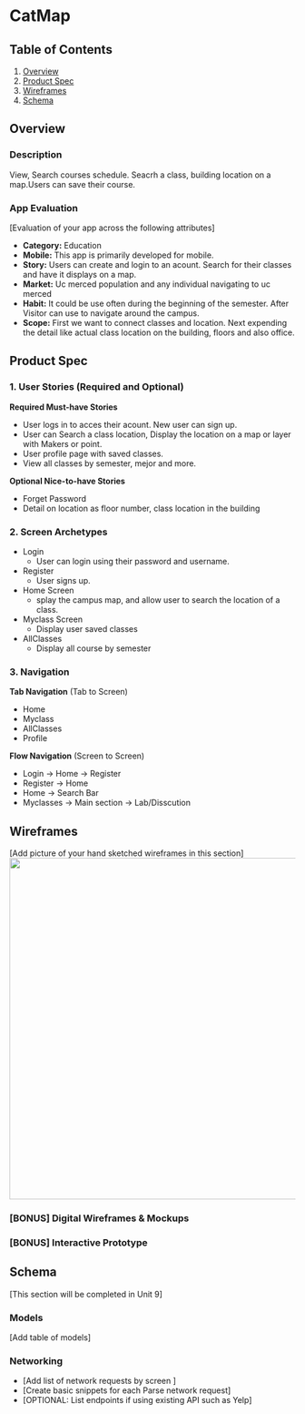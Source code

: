 # CatMap



## Table of Contents
1. [Overview](#Overview)
1. [Product Spec](#Product-Spec)
1. [Wireframes](#Wireframes)
2. [Schema](#Schema)

## Overview


### Description
View, Search courses schedule. Seacrh a class, building location on a map.Users can save their course.

### App Evaluation
[Evaluation of your app across the following attributes]
- **Category:** Education
- **Mobile:** This app is primarily developed for mobile.
- **Story:** Users can create and login to an acount. Search for their classes and have it displays on a map.
- **Market:** Uc merced population and any individual navigating to uc merced
- **Habit:** It could be use often during the beginning of the semester. After Visitor can use to navigate around the campus.
- **Scope:** First we want to connect classes and location. Next expending the detail like actual class location on the building, floors and also office.

## Product Spec

### 1. User Stories (Required and Optional)

**Required Must-have Stories**

* User logs in to acces their acount. New user can sign up.
*  User can Search a class location, Display the location on a map or layer with Makers or point.
* User profile page with saved classes.
* View all classes by semester, mejor and more.

**Optional Nice-to-have Stories**


* Forget Password
* Detail on location as floor number, class location in the building



### 2. Screen Archetypes

* Login
   * User can login using their password and username.
* Register
   * User signs up. 
* Home Screen
   * splay the campus map, and allow user to search the    location of  a class.
* Myclass Screen
  * Display user saved classes
* AllClasses
  *  Display all course by semester

### 3. Navigation

**Tab Navigation** (Tab to Screen)

* Home
* Myclass
* AllClasses
* Profile

**Flow Navigation** (Screen to Screen)

* Login -> Home -> Register
* Register -> Home
* Home -> Search Bar
* Myclasses -> Main section -> Lab/Disscution




## Wireframes
[Add picture of your hand sketched wireframes in this section]
<img src="YOUR_WIREFRAME_IMAGE_URL" width=600>

### [BONUS] Digital Wireframes & Mockups

### [BONUS] Interactive Prototype

## Schema 
[This section will be completed in Unit 9]
### Models
[Add table of models]
### Networking
- [Add list of network requests by screen ]
- [Create basic snippets for each Parse network request]
- [OPTIONAL: List endpoints if using existing API such as Yelp]

